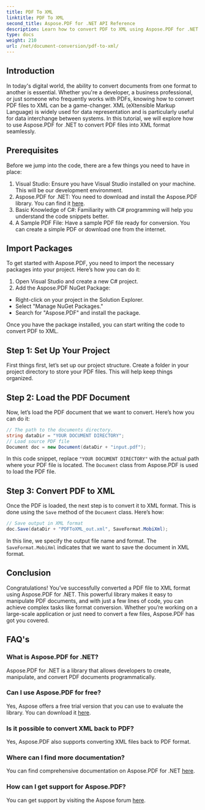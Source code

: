 ```yaml
---
title: PDF To XML
linktitle: PDF To XML
second_title: Aspose.PDF for .NET API Reference
description: Learn how to convert PDF to XML using Aspose.PDF for .NET in this comprehensive tutorial. Step-by-step guide with code examples included.
type: docs
weight: 210
url: /net/document-conversion/pdf-to-xml/
---
```

## Introduction

In today's digital world, the ability to convert documents from one format to another is essential. Whether you're a developer, a business professional, or just someone who frequently works with PDFs, knowing how to convert PDF files to XML can be a game-changer. XML (eXtensible Markup Language) is widely used for data representation and is particularly useful for data interchange between systems. In this tutorial, we will explore how to use Aspose.PDF for .NET to convert PDF files into XML format seamlessly. 

## Prerequisites

Before we jump into the code, there are a few things you need to have in place:

1. Visual Studio: Ensure you have Visual Studio installed on your machine. This will be our development environment.
2. Aspose.PDF for .NET: You need to download and install the Aspose.PDF library. You can find it [here](https://releases.aspose.com/pdf/net/).
3. Basic Knowledge of C#: Familiarity with C# programming will help you understand the code snippets better.
4. A Sample PDF File: Have a sample PDF file ready for conversion. You can create a simple PDF or download one from the internet.

## Import Packages

To get started with Aspose.PDF, you need to import the necessary packages into your project. Here’s how you can do it:

1. Open Visual Studio and create a new C# project.
2. Add the Aspose.PDF NuGet Package:
- Right-click on your project in the Solution Explorer.
- Select "Manage NuGet Packages."
- Search for "Aspose.PDF" and install the package.

Once you have the package installed, you can start writing the code to convert PDF to XML.

## Step 1: Set Up Your Project

First things first, let’s set up our project structure. Create a folder in your project directory to store your PDF files. This will help keep things organized.

## Step 2: Load the PDF Document

Now, let’s load the PDF document that we want to convert. Here’s how you can do it:

```csharp
// The path to the documents directory.
string dataDir = "YOUR DOCUMENT DIRECTORY";            
// Load source PDF file
Document doc = new Document(dataDir + "input.pdf");
```

In this code snippet, replace `"YOUR DOCUMENT DIRECTORY"` with the actual path where your PDF file is located. The `Document` class from Aspose.PDF is used to load the PDF file.

## Step 3: Convert PDF to XML

Once the PDF is loaded, the next step is to convert it to XML format. This is done using the `Save` method of the `Document` class. Here’s how:

```csharp
// Save output in XML format
doc.Save(dataDir + "PDFToXML_out.xml", SaveFormat.MobiXml);
```

In this line, we specify the output file name and format. The `SaveFormat.MobiXml` indicates that we want to save the document in XML format.

## Conclusion

Congratulations! You’ve successfully converted a PDF file to XML format using Aspose.PDF for .NET. This powerful library makes it easy to manipulate PDF documents, and with just a few lines of code, you can achieve complex tasks like format conversion. Whether you’re working on a large-scale application or just need to convert a few files, Aspose.PDF has got you covered.

## FAQ's

### What is Aspose.PDF for .NET?
Aspose.PDF for .NET is a library that allows developers to create, manipulate, and convert PDF documents programmatically.

### Can I use Aspose.PDF for free?
Yes, Aspose offers a free trial version that you can use to evaluate the library. You can download it [here](https://releases.aspose.com/).

### Is it possible to convert XML back to PDF?
Yes, Aspose.PDF also supports converting XML files back to PDF format.

### Where can I find more documentation?
You can find comprehensive documentation on Aspose.PDF for .NET [here](https://reference.aspose.com/pdf/net/).

### How can I get support for Aspose.PDF?
You can get support by visiting the Aspose forum [here](https://forum.aspose.com/c/pdf/10).
